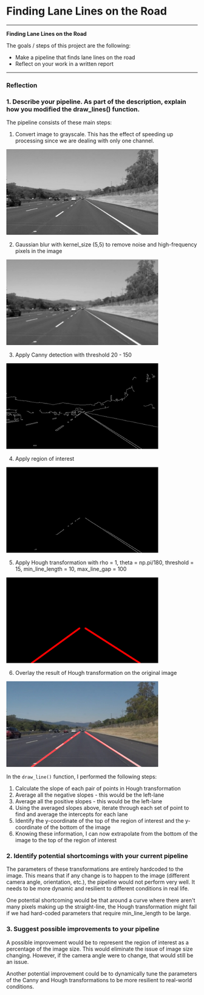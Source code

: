 # **Finding Lane Lines on the Road**

---

**Finding Lane Lines on the Road**

The goals / steps of this project are the following:
* Make a pipeline that finds lane lines on the road
* Reflect on your work in a written report

---

### Reflection

### 1. Describe your pipeline. As part of the description, explain how you modified the draw_lines() function.

The pipeline consists of these main steps:
1. Convert image to grayscale. This has the effect of speeding up processing since we are dealing with only one channel.
<img src='grayscale.png' width='400'>

2. Gaussian blur with kernel_size (5,5) to remove noise and high-frequency pixels in the image
<img src='gaussian.png' width='400'>

3. Apply Canny detection with threshold 20 - 150
<img src='canny.png' width='400'>

4. Apply region of interest
<img src='roi.png' width='400'>

5. Apply Hough transformation with rho = 1, theta = np.pi/180,
  threshold = 15, min_line_length = 10, max_line_gap = 100
  <img src='hough.png' width='400'>

6. Overlay the result of Hough transformation on the original image
<img src='overlay.png' width='400'>


In the `draw_line()` function, I performed the following steps:
1. Calculate the slope of each pair of points in Hough transformation
2. Average all the negative slopes - this would be the left-lane
3. Average all the positive slopes - this would be the left-lane
4. Using the averaged slopes above, iterate through each set of point to find and average the intercepts for each lane
5. Identify the y-coordinate of the top of the region of interest and the y-coordinate of the bottom of the image
6. Knowing these information, I can now extrapolate from the bottom of the image to the top of the region of interest

### 2. Identify potential shortcomings with your current pipeline

The parameters of these transformations are entirely hardcoded to the image. This means that if any change is to happen to the image (different camera angle, orientation, etc.), the pipeline would not perform very well. It needs to be more dynamic and resilient to different conditions in real life.

One potential shortcoming would be that around a curve where there aren't many pixels making up the straight-line, the Hough transformation might fail if we had hard-coded parameters that require min_line_length to be large.

### 3. Suggest possible improvements to your pipeline

A possible improvement would be to represent the region of interest as a percentage of the image size. This would eliminate the issue of image size changing. However, if the camera angle were to change, that would still be an issue.

Another potential improvement could be to dynamically tune the parameters of the Canny and Hough transformations to be more resilient to real-world conditions.
